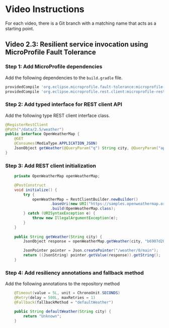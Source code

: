 # Video Instructions

For each video, there is a Git branch with a matching name that acts as a
starting point.

## Video 2.3: Resilient service invocation using MicroProfile Fault Tolerance

### Step 1: Add MicroProfile dependencies 

Add the following dependencies to the `build.gradle` file.

```groovy
providedCompile 'org.eclipse.microprofile.fault-tolerance:microprofile-fault-tolerance-api:1.1.2'
providedCompile 'org.eclipse.microprofile.rest.client:microprofile-rest-client-api:1.1'
```

### Step 2: Add typed interface for REST client API

Add the following type REST client interface class.

```java
@RegisterRestClient
@Path("/data/2.5/weather")
public interface OpenWeatherMap {
    @GET
    @Consumes(MediaType.APPLICATION_JSON)
    JsonObject getWeather(@QueryParam("q") String city, @QueryParam("appid") String appid);
}
```

### Step 3: Add REST client initialization

```java
    private OpenWeatherMap openWeatherMap;

    @PostConstruct
    void initialize() {
        try {
            openWeatherMap = RestClientBuilder.newBuilder()
                    .baseUri(new URI("https://samples.openweathermap.org"))
                    .build(OpenWeatherMap.class);
        } catch (URISyntaxException e) {
            throw new IllegalArgumentException(e);
        }
    }
    
    public String getWeather(String city) {
        JsonObject response = openWeatherMap.getWeather(city, "b6907d289e10d714a6e88b30761fae22");

        JsonPointer pointer = Json.createPointer("/weather/0/main");
        return ((JsonString) pointer.getValue(response)).getString();
    }
```

### Step 4: Add resiliency annotations and fallback method

Add the following annotations to the repository method 
```java
    @Timeout(value = 5L, unit = ChronoUnit.SECONDS)
    @Retry(delay = 500L, maxRetries = 1)
    @Fallback(fallbackMethod = "defaultWeather")
```

```java
    public String defaultWeather(String city) {
        return "Unknown";
    }
```